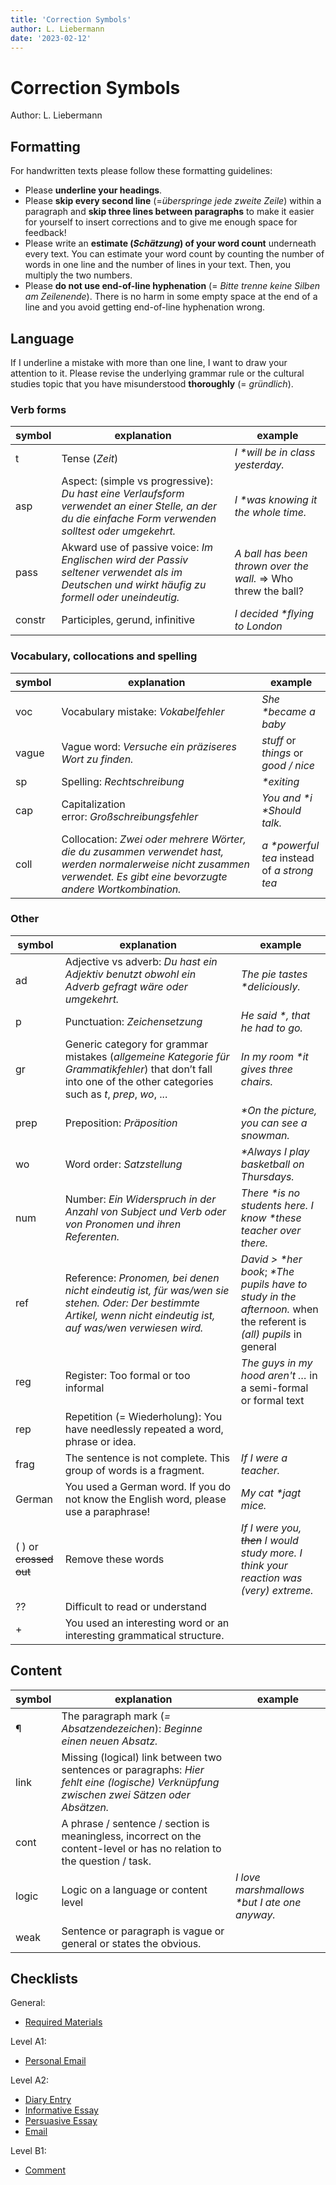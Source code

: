 ```yaml
---
title: 'Correction Symbols'
author: L. Liebermann
date: '2023-02-12'
---
```


# Correction Symbols

Author: L. Liebermann

## Formatting

For handwritten texts please follow these formatting guidelines:

- Please **underline your headings**.
- Please **skip every second line** (=_überspringe jede zweite Zeile_) within a paragraph and **skip three lines between paragraphs** to make it easier for yourself to insert corrections and to give me enough space for feedback!
- Please write an **estimate (_Schätzung_) of your word count** underneath every text. You can estimate your word count by counting the number of words in one line and the number of lines in your text. Then, you multiply the two numbers.
- Please **do not use end-of-line hyphenation** (= _Bitte trenne keine Silben am Zeilenende_). There is no harm in some empty space at the end of a line and you avoid getting end-of-line hyphenation wrong.

## Language

If I underline a mistake with more than one line, I want to draw your attention to it. Please revise the underlying grammar rule or the cultural studies topic that you have misunderstood **thoroughly** (= _gründlich_).

### Verb forms

| symbol | explanation                                                                                                                                            | example                                                        |
|--------|--------------------------------------------------------------------------------------------------------------------------------------------------------|----------------------------------------------------------------|
| t      | Tense (_Zeit_)                                                                                                                                         | _I \*will be in class yesterday._                              |
| asp    | Aspect: (simple vs progressive): _Du hast eine Verlaufsform verwendet an einer Stelle, an der du die einfache Form verwenden solltest oder umgekehrt._ | _I \*was knowing it the whole time._                           |
| pass   | Akward use of passive voice: _Im Englischen wird der Passiv seltener verwendet als im Deutschen und wirkt häufig zu formell oder uneindeutig._         | _A ball has been thrown over the wall._ => Who threw the ball? |
| constr | Participles, gerund, infinitive                                                                                                                        | _I decided \*flying to London_                                 |

### Vocabulary, collocations and spelling

| symbol | explanation                                                                                                                                                             | example                                      |
|--------|-------------------------------------------------------------------------------------------------------------------------------------------------------------------------|----------------------------------------------|
| voc    | Vocabulary mistake: _Vokabelfehler_                                                                                                                                     | _She \*became a baby_                        |
| vague  | Vague word: _Versuche ein präziseres Wort zu finden._                                                                                                                   | _stuff_ or _things_ or _good / nice_         |
| sp     | Spelling: _Rechtschreibung_                                                                                                                                             | _\*exiting_                                  |
| cap    | Capitalization error: _Großschreibungsfehler_                                                                                                                           | _You and \*i \*Should talk._                 |
| coll   | Collocation: _Zwei oder mehrere Wörter, die du zusammen verwendet hast, werden normalerweise nicht zusammen verwendet. Es gibt eine bevorzugte andere Wortkombination._ | _a \*powerful tea_ instead of _a strong tea_ |

### Other

| symbol                 | explanation                                                                                                                                                        | example                                                                                                             |
|------------------------|--------------------------------------------------------------------------------------------------------------------------------------------------------------------|---------------------------------------------------------------------------------------------------------------------|
| ad                     | Adjective vs adverb: _Du hast ein Adjektiv benutzt obwohl ein Adverb gefragt wäre oder umgekehrt._                                                                 | _The pie tastes \*deliciously._                                                                                     |
| p                      | Punctuation: _Zeichensetzung_                                                                                                                                      | _He said \*, that he had to go._                                                                                    |
| gr                     | Generic category for grammar mistakes (_allgemeine Kategorie für Grammatikfehler_) that don’t fall into one of the other categories such as _t_, _prep_, _wo_, ... | _In my room \*it gives three chairs._                                                                               |
| prep                   | Preposition: _Präposition_                                                                                                                                         | _\*On the picture, you can see a snowman._                                                                          |
| wo                     | Word order: _Satzstellung_                                                                                                                                         | _\*Always I play basketball on Thursdays._                                                                          |
| num                    | Number: _Ein Widerspruch in der Anzahl von Subject und Verb oder von Pronomen und ihren Referenten._                                                               | _There \*is no students here. I know \*these teacher over there._                                                   |
| ref                    | Reference: _Pronomen, bei denen nicht eindeutig ist, für was/wen sie stehen. Oder: Der bestimmte Artikel, wenn nicht eindeutig ist, auf was/wen verwiesen wird._   | _David > \*her book_; _\*The pupils have to study in the afternoon._ when the referent is _(all) pupils_ in general |
| reg                    | Register: Too formal or too informal                                                                                                                               | _The guys in my hood aren't …_ in a semi-formal or formal text                                                      |
| rep                    | Repetition (= Wiederholung): You have needlessly repeated a word, phrase or idea.                                                                                  |                                                                                                                     |
| frag                   | The sentence is not complete. This group of words is a fragment.                                                                                                   | _If I were a teacher._                                                                                              |
| German                 | You used a German word. If you do not know the English word, please use a paraphrase!                                                                              | _My cat \*jagt mice._                                                                                               |
| ( ) or ~~crossed out~~ | Remove these words                                                                                                                                                 | _If I were you, ~~then~~ I would study more. I think your reaction was (very) extreme._                             |
| ??                     | Difficult to read or understand                                                                                                                                    |                                                                                                                     |
| +                      | You used an interesting word or an interesting grammatical structure.                                                                                              |                                                                                                                     |

## Content

| symbol | explanation                                                                                                                              | example                                       |
|--------|------------------------------------------------------------------------------------------------------------------------------------------|-----------------------------------------------|
| ¶      | The paragraph mark (_= Absatzendezeichen_): _Beginne einen neuen Absatz._                                                                |                                               |
| link   | Missing (logical) link between two sentences or paragraphs: _Hier fehlt eine (logische) Verknüpfung zwischen zwei Sätzen oder Absätzen._ |                                               |
| cont   | A phrase / sentence / section is meaningless, incorrect on the content-level or has no relation to the question / task.                  |                                               |
| logic  | Logic on a language or content level                                                                                                     | _I love marshmallows \*but I ate one anyway._ |
| weak   | Sentence or paragraph is vague or general or states the obvious.                                                                         |                                               |

## Checklists

General:

- [Required Materials](checklists/LK_RequiredMaterials.md)

Level A1:

- [Personal Email](checklists/LK_Checklist_PersonalEmail_A1.md)

Level A2:

- [Diary Entry](checklists/LK_Checklist_DiaryEntry_A2.md)
- [Informative Essay](checklists/LK_Checklist_InformativeEssay_A2.md)
- [Persuasive Essay](checklists/LK_Checklist_PersuasiveEssay_A2.md)
- [Email](checklists/LK_Checklist_Email_A2.md)

Level B1:

- [Comment](checklists/LK_Checklist_Comment_B1.md)

